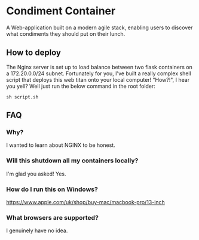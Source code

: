 # Condiment Container
A Web-application built on a modern agile stack, enabling users to discover what condiments they should put on their lunch.

## How to deploy
The Nginx server is set up to load balance between two flask containers on a 172.20.0.0/24 subnet. Fortunately for you, I've built a really complex shell script that deploys this web titan onto your local computer! "How?!", I hear you yell? Well just run the below command in the root folder:

```
sh script.sh
```

## FAQ
### Why?
I wanted to learn about NGINX to be honest.

### Will this shutdown all my containers locally?
I'm glad you asked! Yes.

### How do I run this on Windows?
https://www.apple.com/uk/shop/buy-mac/macbook-pro/13-inch

### What browsers are supported?
I genuinely have no idea.
